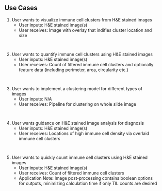 ## Use Cases
1. User wants to visualize immune cell clusters from H&E stained images
    - User inputs: H&E stained image(s)
    - User receives: Image with overlay that indifies cluster location and size
<br/>

2. User wants to quantify immune cell clusters using H&E stained images
    - User inputs: H&E stained image(s)
    - User receives: Count of filtered immune cell clusters and optionally feature data (including perimeter, area, circularity etc.)
<br/>

3. User wants to implement a clustering model for different types of images
    - User inputs: N/A 
    - User receives: Pipeline for clustering on whole slide image 
<br/>

4. User wants guidance on H&E stained image analysis for diagnosis  
    - User inputs: H&E stained image(s)
    - User receives: Locations of high immune cell density via overlaid immune cell clusters
<br/>

5. User wants to quickly count immune cell clusters using H&E stained images
    - User inputs: H&E stained image(s)
    - User receives: Count of filtered immune cell clusters
    - Application Note: Image post-processing contains boolean options for outputs, minimizing calculation time if only TIL counts are desired

